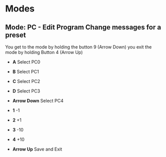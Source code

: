 # Modes
## Mode: PC - Edit Program Change messages for a preset

You get to the mode by holding the button 9 (Arrow Down) you exit the mode by holding Button 4 (Arrow Up)

- **A** Select PC0
- **B** Select PC1
- **C** Select PC2
- **D** Select PC3
- **Arrow Down** Select PC4

- **1** -1
- **2** +1
- **3** -10
- **4** +10
- **Arrow Up** Save and Exit
